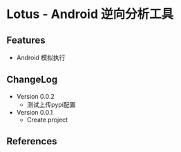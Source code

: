 # Lotus - Android 逆向分析工具
## Features
- Android 模拟执行

## ChangeLog
- Version 0.0.2
  - 测试上传pypi配置
- Version 0.0.1
  - Create project

## References